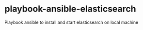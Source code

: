# playbook-ansible-elasticsearch
Playbook ansible to install and start elasticsearch on local machine

